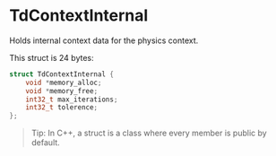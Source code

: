 # TdContextInternal

Holds internal context data for the physics context.

This struct is 24 bytes:

```cpp
struct TdContextInternal {
    void *memory_alloc;
    void *memory_free;
    int32_t max_iterations;
    int32_t tolerence;
};
```

> Tip: In C++, a struct is a class where every member is public by default.
